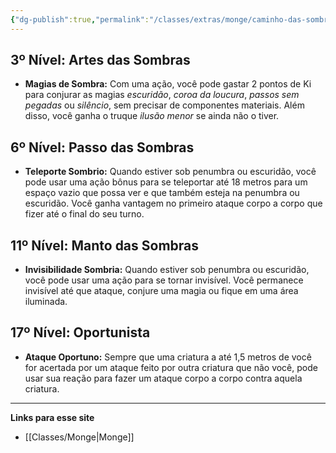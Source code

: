 ```yaml
---
{"dg-publish":true,"permalink":"/classes/extras/monge/caminho-das-sombras/","created":"2024-07-26T08:26:13.000-03:00"}
---
```



## 3º Nível: Artes das Sombras
- **Magias de Sombra:** Com uma ação, você pode gastar 2 pontos de Ki para conjurar as magias *escuridão*, *coroa da loucura*, *passos sem pegadas* ou *silêncio*, sem precisar de componentes materiais. Além disso, você ganha o truque *ilusão menor* se ainda não o tiver.

## 6º Nível: Passo das Sombras
- **Teleporte Sombrio:** Quando estiver sob penumbra ou escuridão, você pode usar uma ação bônus para se teleportar até 18 metros para um espaço vazio que possa ver e que também esteja na penumbra ou escuridão. Você ganha vantagem no primeiro ataque corpo a corpo que fizer até o final do seu turno.

## 11º Nível: Manto das Sombras
- **Invisibilidade Sombria:** Quando estiver sob penumbra ou escuridão, você pode usar uma ação para se tornar invisível. Você permanece invisível até que ataque, conjure uma magia ou fique em uma área iluminada.

## 17º Nível: Oportunista
- **Ataque Oportuno:** Sempre que uma criatura a até 1,5 metros de você for acertada por um ataque feito por outra criatura que não você, pode usar sua reação para fazer um ataque corpo a corpo contra aquela criatura.

___
**Links para esse site**
- [[Classes/Monge\|Monge]]